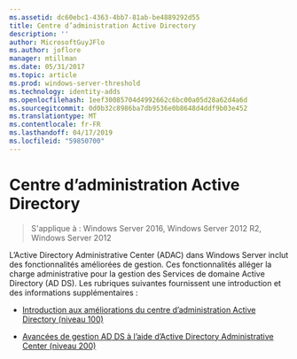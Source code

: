 ```yaml
---
ms.assetid: dc60ebc1-4363-4bb7-81ab-be4889292d55
title: Centre d’administration Active Directory
description: ''
author: MicrosoftGuyJFlo
ms.author: joflore
manager: mtillman
ms.date: 05/31/2017
ms.topic: article
ms.prod: windows-server-threshold
ms.technology: identity-adds
ms.openlocfilehash: 1eef30085704d4992662c6bc00a05d28a62d4a6d
ms.sourcegitcommit: 0d0b32c8986ba7db9536e0b8648d4ddf9b03e452
ms.translationtype: MT
ms.contentlocale: fr-FR
ms.lasthandoff: 04/17/2019
ms.locfileid: "59850700"
---
```

# <a name="active-directory-administrative-center"></a>Centre d’administration Active Directory

>S'applique à : Windows Server 2016, Windows Server 2012 R2, Windows Server 2012

L’Active Directory Administrative Center (ADAC) dans Windows Server inclut des fonctionnalités améliorées de gestion. Ces fonctionnalités alléger la charge administrative pour la gestion des Services de domaine Active Directory (AD DS). Les rubriques suivantes fournissent une introduction et des informations supplémentaires :  
  
-   [Introduction aux améliorations du centre d’administration Active Directory &#40;niveau 100&#41;](../../../ad-ds/get-started/adac/Introduction-to-Active-Directory-Administrative-Center-Enhancements--Level-100-.md)  
  
-   [Avancées de gestion AD DS à l’aide d’Active Directory Administrative Center &#40;niveau 200&#41;](../../../ad-ds/get-started/adac/Advanced-AD-DS-Management-Using-Active-Directory-Administrative-Center--Level-200-.md)  
  


